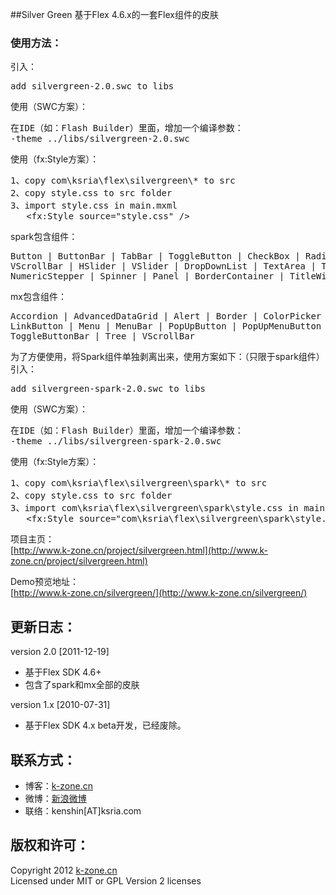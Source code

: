 ##Silver Green
基于Flex 4.6.x的一套Flex组件的皮肤

### 使用方法：  
引入：  
<pre>
add silvergreen-2.0.swc to libs
</pre>

使用（SWC方案）：  
<pre>
在IDE（如：Flash Builder）里面，增加一个编译参数：  
-theme ../libs/silvergreen-2.0.swc
</pre>

使用（fx:Style方案）：  
<pre>
1、copy com\ksria\flex\silvergreen\* to src
2、copy style.css to src folder
3、import style.css in main.mxml
   &lt;fx:Style source=&quot;style.css&quot; /&gt;
</pre>

spark包含组件：  
<pre>
Button | ButtonBar | TabBar | ToggleButton | CheckBox | RadioButton | Scroller | HScrollBar
VScrollBar | HSlider | VSlider | DropDownList | TextArea | TextInput | ComboBox | List
NumericStepper | Spinner | Panel | BorderContainer | TitleWindow | VideoPlayer | DataGrid
</pre>

mx包含组件：  
<pre>
Accordion | AdvancedDataGrid | Alert | Border | ColorPicker | DateChooser | HScrollBar | LinkBar
LinkButton | Menu | MenuBar | PopUpButton | PopUpMenuButton | ProgressBar | TabNavigator
ToggleButtonBar | Tree | VScrollBar
</pre>


为了方便使用，将Spark组件单独剥离出来，使用方案如下：（只限于spark组件）  
引入：
<pre>
add silvergreen-spark-2.0.swc to libs
</pre>

使用（SWC方案）：  
<pre>
在IDE（如：Flash Builder）里面，增加一个编译参数：  
-theme ../libs/silvergreen-spark-2.0.swc
</pre>

使用（fx:Style方案）：  
<pre>
1、copy com\ksria\flex\silvergreen\spark\* to src
2、copy style.css to src folder
3、import com\ksria\flex\silvergreen\spark\style.css in main.mxml
   &lt;fx:Style source=&quot;com\ksria\flex\silvergreen\spark\style.css&quot; /&gt;
</pre>

项目主页：  
[http://www.k-zone.cn/project/silvergreen.html](http://www.k-zone.cn/project/silvergreen.html)

Demo预览地址：  
[http://www.k-zone.cn/silvergreen/](http://www.k-zone.cn/silvergreen/)

## 更新日志：
version 2.0 [2011-12-19]
* 基于Flex SDK 4.6+
* 包含了spark和mx全部的皮肤

version 1.x [2010-07-31]
* 基于Flex SDK 4.x beta开发，已经废除。

## 联系方式：
* 博客：[k-zone.cn](http://www.k-zone.cn/zblog)
* 微博：[新浪微博](http://weibo.com/23784148)
* 联络：kenshin[AT]ksria.com

## 版权和许可：
Copyright 2012 [k-zone.cn](http://www.k-zone.cn/zblog)  
Licensed under MIT or GPL Version 2 licenses
